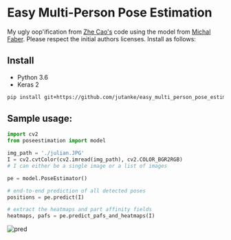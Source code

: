 # Easy Multi-Person Pose Estimation
My ugly oop'ification from [Zhe Cao's](https://github.com/ZheC/Realtime_Multi-Person_Pose_Estimation) code using the model from [Michal Faber](https://github.com/michalfaber/keras_Realtime_Multi-Person_Pose_Estimation). 
Please respect the initial authors licenses.
Install as follows:

## Install

* Python 3.6
* Keras 2

```bash
pip install git+https://github.com/jutanke/easy_multi_person_pose_estimation
```

## Sample usage:

```python
import cv2
from poseestimation import model

img_path = './julian.JPG'
I = cv2.cvtColor(cv2.imread(img_path), cv2.COLOR_BGR2RGB)
# I can either be a single image or a list of images

pe = model.PoseEstimator()

# end-to-end prediction of all detected poses
positions = pe.predict(I)

# extract the heatmaps and part affinity fields
heatmaps, pafs = pe.predict_pafs_and_heatmaps(I) 
```

![pred](https://user-images.githubusercontent.com/831215/39521597-78e40f24-4e0f-11e8-8bd1-3092ab4ad63e.png)
